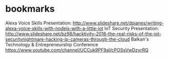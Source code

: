 # bookmarks

Alexa Voice Skills Presentation:
http://www.slideshare.net/dpjanes/writing-alexa-voice-skills-with-nodejs-with-a-little-iot
IoT Security Presentation: http://www.slideshare.net/bz98/hacktivity-2016-the-real-risks-of-the-iot-securitynightmare-hacking-ip-cameras-through-the-cloud
Balkan's Technology & Entrepreneurship Conference https://www.youtube.com/channel/UCCuk9PF9aVcPOSsVwDzyrRQ</br>
